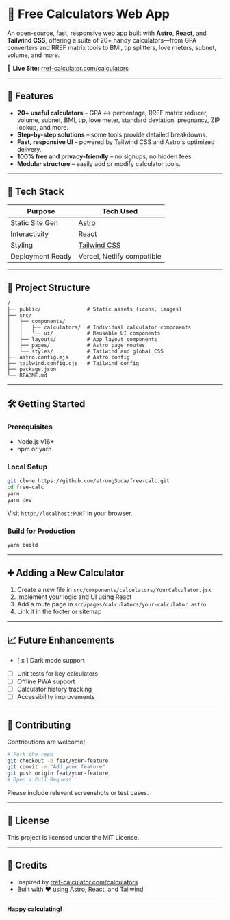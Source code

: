 # 🧮 Free Calculators Web App

An open-source, fast, responsive web app built with **Astro**, **React**, and **Tailwind CSS**, offering a suite of 20+ handy calculators—from GPA converters and RREF matrix tools to BMI, tip splitters, love meters, subnet, volume, and more.

🔗 **Live Site:** [rref-calculator.com/calculators](https://rref-calculator.com/calculators)

---

## 🚀 Features

- **20+ useful calculators** – GPA ↔ percentage, RREF matrix reducer, volume, subnet, BMI, tip, love meter, standard deviation, pregnancy, ZIP lookup, and more.
- **Step-by-step solutions** – some tools provide detailed breakdowns.
- **Fast, responsive UI** – powered by Tailwind CSS and Astro's optimized delivery.
- **100% free and privacy-friendly** – no signups, no hidden fees.
- **Modular structure** – easily add or modify calculator tools.

---

## 🧱 Tech Stack

| Purpose             | Tech Used         |
|---------------------|-------------------|
| Static Site Gen     | [Astro](https://astro.build) |
| Interactivity       | [React](https://reactjs.org) |
| Styling             | [Tailwind CSS](https://tailwindcss.com) |
| Deployment Ready    | Vercel, Netlify compatible |

---

## 📁 Project Structure

```
/
├── public/               # Static assets (icons, images)
├── src/
│   ├── components/
│   │   ├── calculators/  # Individual calculator components
│   │   └── ui/           # Reusable UI components
│   ├── layouts/          # App layout components
│   ├── pages/            # Astro page routes
│   └── styles/           # Tailwind and global CSS
├── astro.config.mjs      # Astro config
├── tailwind.config.cjs   # Tailwind config
├── package.json
└── README.md
```

---

## 🛠️ Getting Started

### Prerequisites

- Node.js v16+
- npm or yarn

### Local Setup

```bash
git clone https://github.com/strongSoda/free-calc.git
cd free-calc
yarn
yarn dev
```

Visit `http://localhost:PORT` in your browser.

### Build for Production

```bash
yarn build
```

---

## ➕ Adding a New Calculator

1. Create a new file in `src/components/calculators/YourCalculator.jsx`
2. Implement your logic and UI using React
3. Add a route page in `src/pages/calculators/your-calculator.astro`
4. Link it in the footer or sitemap

---

## 📈 Future Enhancements

- [ x ] Dark mode support
- [ ] Unit tests for key calculators
- [ ] Offline PWA support
- [ ] Calculator history tracking
- [ ] Accessibility improvements

---

## 🤝 Contributing

Contributions are welcome!

```bash
# Fork the repo
git checkout -b feat/your-feature
git commit -m "Add your feature"
git push origin feat/your-feature
# Open a Pull Request
```

Please include relevant screenshots or test cases.

---

## 📄 License

This project is licensed under the MIT License.

---

## 🙏 Credits

- Inspired by [rref-calculator.com/calculators](https://rref-calculator.com/calculators)
- Built with ❤️ using Astro, React, and Tailwind

---

**Happy calculating!**
